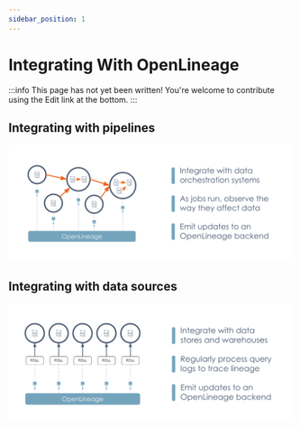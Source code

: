 ```yaml
---
sidebar_position: 1
---
```


# Integrating With OpenLineage

:::info
This page has not yet been written! You're welcome to contribute using the Edit link at the bottom.
:::

## Integrating with pipelines

![Integrating with Pipelines](integrate-pipelines.svg)

## Integrating with data sources

![Integrating with Data Sources](integrate-datasources.svg)
